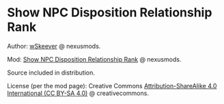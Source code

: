 # Show NPC Disposition Relationship Rank

Author: [wSkeever](https://www.nexusmods.com/skyrimspecialedition/users/7064860) @ nexusmods.

Mod: [Show NPC Disposition Relationship Rank](https://www.nexusmods.com/skyrimspecialedition/mods/99905) @ nexusmods.

Source included in distribution.

License (per the mod page): Creative Commons [Attribution-ShareAlike 4.0 International (CC BY-SA 4.0)](https://creativecommons.org/licenses/by-sa/4.0/) @ creativecommons.
